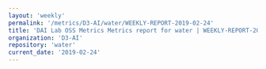 ```yaml
---
layout: 'weekly'
permalink: '/metrics/D3-AI/water/WEEKLY-REPORT-2019-02-24'
title: 'DAI Lab OSS Metrics Metrics report for water | WEEKLY-REPORT-2019-02-24'
organization: 'D3-AI'
repository: 'water'
current_date: '2019-02-24'
---
```


